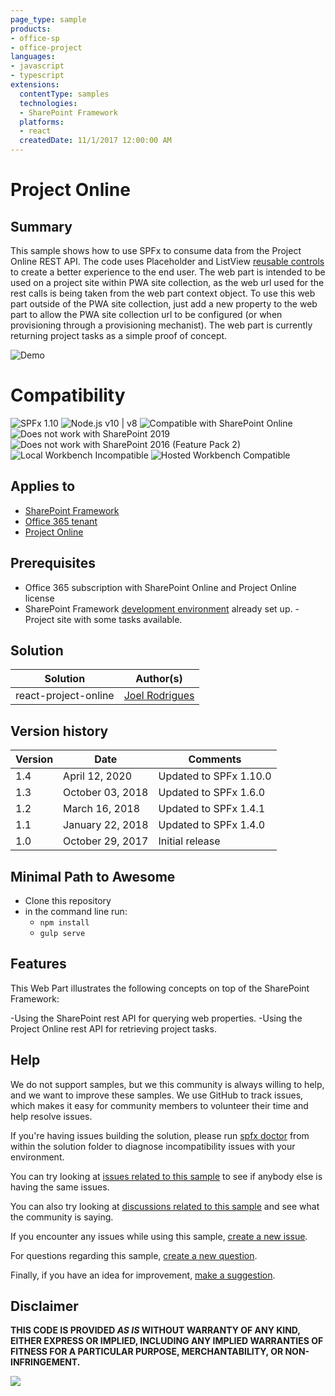 ```yaml
---
page_type: sample
products:
- office-sp
- office-project
languages:
- javascript
- typescript
extensions:
  contentType: samples
  technologies:
  - SharePoint Framework
  platforms:
  - react
  createdDate: 11/1/2017 12:00:00 AM
---
```

# Project Online

## Summary
This sample shows how to use SPFx to consume data from the Project Online REST API. The code uses Placeholder and ListView [reusable controls](https://github.com/pnp/sp-dev-fx-controls-react) to create a better experience to the end user.
The web part is intended to be used on a project site within PWA site collection, as the web url used for the rest calls is being taken from the web part context object. To use this web part outside of the PWA site collection, just add a new property to the web part to allow the PWA site collection url to be configured (or when provisioning through a provisioning mechanist).
The web part is currently returning project tasks as a simple proof of concept.

![Demo](./assets/Preview.gif)


# Compatibility

![SPFx 1.10](https://img.shields.io/badge/SPFx-1.10.0-green.svg) 
![Node.js v10 | v8](https://img.shields.io/badge/Node.js-v10%20%7C%20v8-green.svg) 
![Compatible with SharePoint Online](https://img.shields.io/badge/SharePoint%20Online-Compatible-green.svg)
![Does not work with SharePoint 2019](https://img.shields.io/badge/SharePoint%20Server%202019-Incompatible-red.svg)
![Does not work with SharePoint 2016 (Feature Pack 2)](https://img.shields.io/badge/SharePoint%20Server%202016%20(Feature%20Pack%202)-Incompatible-red.svg "SharePoint Server 2016 Feature Pack 2 requires SPFx 1.1")
![Local Workbench Incompatible](https://img.shields.io/badge/Local%20Workbench-Incompatible-red.svg "Requires access to Project Web Access")
![Hosted Workbench Compatible](https://img.shields.io/badge/Hosted%20Workbench-Compatible-green.svg)

## Applies to

* [SharePoint Framework](https://docs.microsoft.com/sharepoint/dev/spfx/sharepoint-framework-overview)
* [Office 365 tenant](https://docs.microsoft.com/sharepoint/dev/spfx/set-up-your-development-environment)
* [Project Online](https://docs.microsoft.com/de-at/office/dev/add-ins/project/)

## Prerequisites
 
- Office 365 subscription with SharePoint Online and Project Online license
- SharePoint Framework [development environment](https://docs.microsoft.com/sharepoint/dev/spfx/set-up-your-development-environment) already set up.
-Project site with some tasks available.

## Solution

Solution|Author(s)
--------|---------
react-project-online|[Joel Rodrigues](https://github.com/joelfmrodrigues)


## Version history

Version|Date|Comments
-------|----|--------
1.4|April 12, 2020|Updated to SPFx 1.10.0
1.3|October 03, 2018|Updated to SPFx 1.6.0
1.2|March 16, 2018|Updated to SPFx 1.4.1
1.1|January 22, 2018|Updated to SPFx 1.4.0
1.0|October 29, 2017|Initial release

## Minimal Path to Awesome

- Clone this repository
- in the command line run:
  - `npm install`
  - `gulp serve`

## Features
This Web Part illustrates the following concepts on top of the SharePoint Framework:

-Using the SharePoint rest API for querying web properties.
-Using the Project Online rest API for retrieving project tasks.


## Help

We do not support samples, but we this community is always willing to help, and we want to improve these samples. We use GitHub to track issues, which makes it easy for  community members to volunteer their time and help resolve issues.

If you're having issues building the solution, please run [spfx doctor](https://pnp.github.io/cli-microsoft365/cmd/spfx/spfx-doctor/) from within the solution folder to diagnose incompatibility issues with your environment.

You can try looking at [issues related to this sample](https://github.com/pnp/sp-dev-fx-webparts/issues?q=label%3Areact-project-online) to see if anybody else is having the same issues.

You can also try looking at [discussions related to this sample](https://github.com/pnp/sp-dev-fx-webparts/discussions?discussions_q=label%3Areact-project-online) and see what the community is saying.

If you encounter any issues while using this sample, [create a new issue](https://github.com/pnp/sp-dev-fx-webparts/issues/new?assignees=&labels=Needs%3A+Triage+%3Amag%3A%2Ctype%3Abug-suspected%2Csample%3A%20react-project-online&authors=@joelfmrodrigues&template=bug-report.yml&sample=react-project-online&authors=@joelfmrodrigues&title=react-project-online%20-%20).

For questions regarding this sample, [create a new question](https://github.com/pnp/sp-dev-fx-webparts/issues/new?assignees=&labels=Needs%3A+Triage+%3Amag%3A%2Ctype%3Aquestion%2Csample%3A%20react-project-online&authors=@joelfmrodrigues&template=question.yml&sample=react-project-online&authors=@joelfmrodrigues&title=react-project-online%20-%20).

Finally, if you have an idea for improvement, [make a suggestion](https://github.com/pnp/sp-dev-fx-webparts/issues/new?assignees=&labels=Needs%3A+Triage+%3Amag%3A%2Ctype%3Aenhancement%2Csample%3A%20react-project-online&authors=@joelfmrodrigues&template=question.yml&sample=react-project-online&authors=@joelfmrodrigues&title=react-project-online%20-%20).

## Disclaimer

**THIS CODE IS PROVIDED *AS IS* WITHOUT WARRANTY OF ANY KIND, EITHER EXPRESS OR IMPLIED, INCLUDING ANY IMPLIED WARRANTIES OF FITNESS FOR A PARTICULAR PURPOSE, MERCHANTABILITY, OR NON-INFRINGEMENT.**


<img src="https://telemetry.sharepointpnp.com/sp-dev-fx-webparts/samples/react-project-online" />
